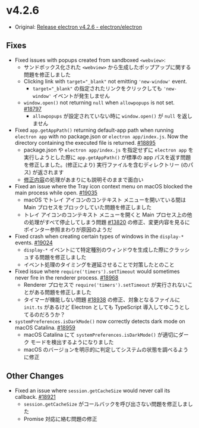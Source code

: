 # v4.2.6

- Original: [Release electron v4.2.6 - electron/electron](https://github.com/electron/electron/releases/tag/v4.2.6)

## Fixes

- Fixed issues with popups created from sandboxed `<webview>`:
  - サンドボックス化された `<webview>` から生成したポップアップに関する問題を修正しました
  - Clicking link with `target="_blank"` not emitting `'new-window'` event.
      - `target="_blank"` の指定されたリンクをクリックしても `'new-window'` イベントが発生しません
  - `window.open()` not returning `null` when `allowpopups` is not set. [#18797](https://github.com/electron/electron/pull/18797)
      - `allowpopups` が設定されていない時に `window.open()` が `null` を返しません
- Fixed `app.getAppPath()` returning default-app path when running `electron app` with no package.json or `electron app/index.js`. Now the directory containing the executed file is returned. [#18895](https://github.com/electron/electron/pull/18895)
  - package.json や `electron app/index.js` を指定せずに `electron app` を実行しようとした際に `app.getAppPath()` が標準の app パスを返す問題を修正しました。(修正により) 実行ファイルを含むディレクトリー (のパス) が返されます
  - [修正内容](https://github.com/electron/electron/pull/18763/files)の処理があまりにも説明そのままで面白い
- Fixed an issue where the Tray icon context menu on macOS blocked the main process while open. [#19035](https://github.com/electron/electron/pull/19035)
  - macOS でトレイ アイコンのコンテキスト メニューを開いている間は Main プロセスをブロックしていた問題を修正しました
  - トレイ アイコンのコンテキスト メニューを開くと Main プロセス上の他の処理がすべて停止してしまう問題 [#13820](https://github.com/electron/electron/issues/13820) の修正、変更内容を見るにポインター参照まわりが原因のようだ
- Fixed crash when creating certain types of windows in the `display-*` events. [#19024](https://github.com/electron/electron/pull/19024)
  - `display-*` イベントにて特定種別のウィンドウを生成した際にクラッシュする問題を修正しました
  - イベント処理のタイミングを遅延させることで対策したとのこと
- Fixed issue where `require('timers').setTimeout` would sometimes never fire in the renderer process. [#18968](https://github.com/electron/electron/pull/18968)
  - Renderer プロセスで `require('timers').setTimeout` が実行されないことがある問題を修正しました
  - タイマーが機能しない問題 [#18938](https://github.com/electron/electron/issues/18938) の修正、対象となるファイルに `init.ts` があるけど Electron としても TypeScript 導入してゆこうとしてるのだろうか？
- `systemPreferences.isDarkMode()` now correctly detects dark mode on macOS Catalina. [#18959](https://github.com/electron/electron/pull/18959)
  - macOS Catalina にて `systemPreferences.isDarkMode()` が適切にダーク モードを検出するようになりました
  - macOS のバージョンを明示的に判定してシステムの状態を調べるように修正

## Other Changes

- Fixed an issue where `session.getCacheSize` would never call its callback. [#18921](https://github.com/electron/electron/pull/18921)
  - `session.getCacheSize` がコールバックを呼び出さない問題を修正しました
  - Promise 対応に絡む問題の修正
